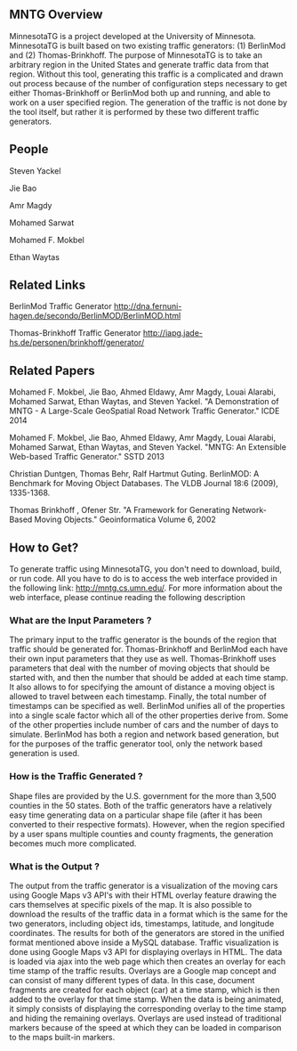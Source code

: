 ## MNTG Overview
MinnesotaTG is a project developed at the University of Minnesota. MinnesotaTG is built based on two existing traffic generators: (1) BerlinMod and (2) Thomas-Brinkhoff. The purpose of MinnesotaTG is to take an arbitrary region in the United States and generate traffic data from that region. Without this tool, generating this traffic is a complicated and drawn out process because of the number of configuration steps necessary to get either Thomas-Brinkhoff or BerlinMod both up and running, and able to work on a user specified region. The generation of the traffic is not done by the tool itself, but rather it is performed by these two different traffic generators. 

## People
Steven Yackel

Jie Bao

Amr Magdy

Mohamed Sarwat

Mohamed F. Mokbel

Ethan Waytas


## Related Links
BerlinMod Traffic Generator <http://dna.fernuni-hagen.de/secondo/BerlinMOD/BerlinMOD.html>

Thomas-Brinkhoff Traffic Generator <http://iapg.jade-hs.de/personen/brinkhoff/generator/>


## Related Papers

Mohamed F. Mokbel, Jie Bao, Ahmed Eldawy, Amr Magdy, Louai Alarabi, Mohamed Sarwat, Ethan Waytas, and Steven Yackel. 
"A Demonstration of MNTG - A Large-Scale GeoSpatial Road Network Traffic Generator." 
ICDE 2014


Mohamed F. Mokbel, Jie Bao, Ahmed Eldawy, Amr Magdy, Louai Alarabi, Mohamed Sarwat, Ethan Waytas, and Steven Yackel. 
"MNTG: An Extensible Web-based Traffic Generator."
SSTD 2013


Christian Duntgen, Thomas Behr, Ralf Hartmut Guting. BerlinMOD: A Benchmark for Moving Object Databases.
The VLDB Journal 18:6 (2009), 1335-1368.

Thomas Brinkhoff , Ofener Str. "A Framework for Generating Network-Based Moving Objects." 
Geoinformatica Volume 6, 2002 

## How to Get?
To generate traffic using MinnesotaTG, you don't need to download, build, or run code. All you have to do is to access the web interface provided in the following link: http://mntg.cs.umn.edu/.
For more information about the web interface, please continue reading the following description 

### What are the Input Parameters ?
The primary input to the traffic generator is the bounds of the region that traffic should be generated for. Thomas-Brinkhoff and BerlinMod each have their own input parameters that they use as well. Thomas-Brinkhoff uses parameters that deal with the number of moving objects that should be started with, and then the number that should be added at each time stamp. It also allows to for specifying the amount of distance a moving object is allowed to travel between each timestamp. Finally, the total number of timestamps can be specified as well. BerlinMod unifies all of the properties into a single scale factor which all of the other properties derive from. Some of the other properties include number of cars and the number of days to simulate. BerlinMod has both a region and network based generation, but for the purposes of the traffic generator tool, only the network based generation is used. 


### How is the Traffic Generated ?
Shape files are provided by the U.S. government for the more than 3,500 counties in the 50 states. Both of the traffic generators have a relatively easy time generating data on a particular shape file (after it has been converted to their respective formats). However, when the region specified by a user spans multiple counties and county fragments, the generation becomes much more complicated. 

### What is the Output ?
The output from the traffic generator is a visualization of the moving cars using Google Maps v3 API's with their HTML overlay feature drawing the cars themselves at specific pixels of the map. It is also possible to download the results of the traffic data in a format which is the same for the two generators, including object ids, timestamps, latitude, and longitude coordinates. The results for both of the generators are stored in the unified format mentioned above inside a MySQL database. Traffic visualization is done using Google Maps v3 API for displaying overlays in HTML. The data is loaded via ajax into the web page which then creates an overlay for each time stamp of the traffic results. Overlays are a Google map concept and can consist of many different types of data. In this case, document fragments are created for each object (car) at a time stamp, which is then added to the overlay for that time stamp. When the data is being animated, it simply consists of displaying the corresponding overlay to the time stamp and hiding the remaining overlays. Overlays are used instead of traditional markers because of the speed at which they can be loaded in comparison to the maps built-in markers. 
